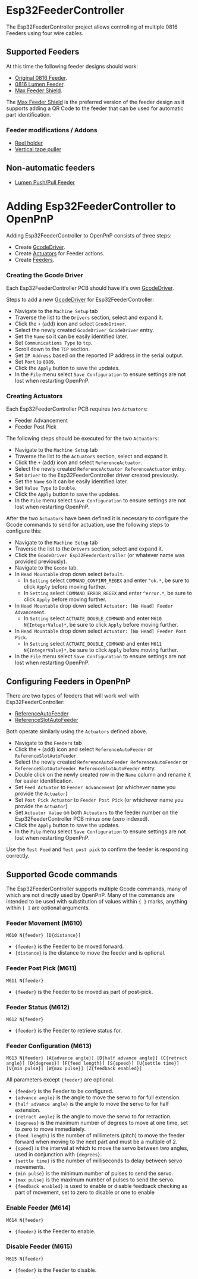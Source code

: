 # Esp32FeederController

The Esp32FeederController project allows controlling of multiple 0816 Feeders
using four wire cables.

## Supported Feeders

At this time the following feeder designs should work:

* [Original 0816 Feeder](https://docs.mgrl.de/maschine:pickandplace:feeder:0816feeder).
* [0816 Lumen Feeder](https://github.com/SupaCoder/0816-Lumen-SMT-Feeder-Remix).
* [Max Feeder Shield](https://github.com/CurlyTaleGamesLLC/MAXFeederShield).

The [Max Feeder Shield](https://github.com/CurlyTaleGamesLLC/MAXFeederShield) is the
preferred version of the feeder design as it supports adding a QR Code to the feeder
that can be used for automatic part identification.

### Feeder modifications / Addons

* [Reel holder](https://www.thingiverse.com/thing:3810696)
* [Vertical tape puller](https://github.com/SebG3D/TapePuller/wiki)

## Non-automatic feeders

* [Lumen Push/Pull Feeder](https://github.com/GatCode/LumenPPF)

# Adding Esp32FeederController to OpenPnP

Adding Esp32FeederController to OpenPnP consists of three steps:

* Create [GcodeDriver](https://github.com/openpnp/openpnp/wiki/GcodeDriver).
* Create [Actuators](https://github.com/openpnp/openpnp/wiki/Setup-and-Calibration%3A-Actuators) for Feeder actions.
* Create [Feeders](https://github.com/openpnp/openpnp/wiki/Setup-and-Calibration%3A-Feeders). 

### Creating the Gcode Driver

Each Esp32FeederController PCB should have it's own [GcodeDriver](https://github.com/openpnp/openpnp/wiki/GcodeDriver).

Steps to add a new [GcodeDriver](https://github.com/openpnp/openpnp/wiki/GcodeDriver) for Esp32FeederController:

* Navigate to the `Machine Setup` tab
* Traverse the list to the `Drivers` section, select and expand it.
* Click the `+` (add) icon and select `GcodeDriver`.
* Select the newly created `GcodeDriver GcodeDriver` entry.
* Set the `Name` so it can be easily identified later.
* Set `Communications Type` to `tcp`.
* Scroll down to the `TCP` section.
* Set `IP Address` based on the reported IP address in the serial output.
* Set `Port` to `8989`.
* Click the `Apply` button to save the updates.
* In the `File` menu select `Save Configuration` to ensure settings are not lost when restarting OpenPnP.

### Creating Actuators

Each Esp32FeederController PCB requires two `Actuators`:

* Feeder Advancement
* Feeder Post Pick

The following steps should be executed for the two `Actuators`:

* Navigate to the `Machine Setup` tab
* Traverse the list to the `Actuators` section, select and expand it.
* Click the `+` (add) icon and select `ReferenceActuator`.
* Select the newly created `ReferenceActuator ReferenceActuator` entry.
* Set `Driver` to the Esp32FeederController driver created previously.
* Set the `Name` so it can be easily identified later.
* Set `Value Type` to `Double`.
* Click the `Apply` button to save the updates.
* In the `File` menu select `Save Configuration` to ensure settings are not lost when restarting OpenPnP.

After the two `Actuators` have been defined it is necessary to configure the
Gcode commands to send for actuation, use the following steps to configure this:

* Navigate to the `Machine Setup` tab
* Traverse the list to the `Drivers` section, select and expand it.
* Click the `GcodeDriver Esp32FeederController` (or whatever name was provided previously).
* Navigate to the `Gcode` tab.
* In `Head Mountable` drop down select `Default`.
  * In `Setting` select `COMMAND_CONFIRM_REGEX` and enter `^ok.*`, be sure to click `Apply` before moving further.
  * In `Setting` select `COMMAND_ERROR_REGEX` and enter `^error.*`, be sure to click `Apply` before moving further.
* In `Head Mountable` drop down select `Actuator: [No Head] Feeder Advancement`.
  * In `Setting` select `ACTUATE_DOUBLE_COMMAND` and enter `M610 N{IntegerValue}*`, be sure to click `Apply` before moving further.
* In `Head Mountable` drop down select `Actuator: [No Head] Feeder Post Pick`.
  * In `Setting` select `ACTUATE_DOUBLE_COMMAND` and enter `M611 N{IntegerValue}*`, be sure to click `Apply` before moving further.
* In the `File` menu select `Save Configuration` to ensure settings are not lost when restarting OpenPnP.

## Configuring Feeders in OpenPnP

There are two types of feeders that will work well with Esp32FeederController:

* [ReferenceAutoFeeder](https://github.com/openpnp/openpnp/wiki/ReferenceAutoFeeder)
* [ReferenceSlotAutoFeeder](https://github.com/openpnp/openpnp/wiki/ReferenceSlotAutoFeeder)

Both operate similarly using the `Actuators` defined above.

* Navigate to the `Feeders` tab
* Click the `+` (add) icon and select `ReferenceAutoFeeder` or `ReferenceSlotAutoFeeder`.
* Select the newly created `ReferenceAutoFeeder ReferenceAutoFeeder` or `ReferenceSlotAutoFeeder ReferenceSlotAutoFeeder` entry.
* Double click on the newly created row in the `Name` column and rename it for easier identification.
* Set `Feed Actuator` to `Feeder Advancement` (or whichever name you provide the `Actuator`)
* Set `Post Pick Actuator` to `Feeder Post Pick` (or whichever name you provide the `Actuator`)
* Set `Actuator Value` on both `Actuators` to the feeder number on the Esp32FeederController PCB minus one (zero indexed).
* Click the `Apply` button to save the updates.
* In the `File` menu select `Save Configuration` to ensure settings are not lost when restarting OpenPnP.

Use the `Test Feed` and `Test post pick` to confirm the feeder is responding correctly.

## Supported Gcode commands

The Esp32FeederController supports multiple Gcode commands, many of which are
not directly used by OpenPnP. Many of the commands are intended to be used with
substitution of values within `{ }` marks, anything within `[ ]` are optional
arguments.

### Feeder Movement (M610)

`M610 N{feeder} [D{distance}]`

* `{feeder}` is the Feeder to be moved forward.
* `{distance}` is the distance to move the feeder and is optional.

### Feeder Post Pick (M611)

`M611 N{feeder}`

* `{feeder}` is the Feeder to be moved as part of post-pick.

### Feeder Status (M612)

`M612 N{feeder}`

* `{feeder}` is the Feeder to retrieve status for.

### Feeder Configuration (M613)

`M613 N{feeder} [A{advance angle}] [B{half advance angle}] [C{retract angle}] [D{degrees}] [F{feed length}] [S{speed}] [U{settle time}] [V{min pulse}] [W{max pulse}] [Z{feedback enabled}]`

All parameters except `{feeder}` are optional.

* `{feeder}` is the Feeder to be configured.
* `{advance angle}` is the angle to move the servo to for full extension.
* `{half advance angle}` is the angle to move the servo to for half extension.
* `{retract angle}` is the angle to move the servo to for retraction.
* `{degrees}` is the maximum number of degrees to move at one time, set to zero to move immediately.
* `{feed length}` is the number of millimeters (pitch) to move the feeder forward when moving to the next part and must be a multiple of 2.
* `{speed}` is the interval at which to move the servo between two angles, used in conjunction with `{degrees}`.
* `{settle time}` is the number of milliseconds to delay between servo movements.
* `{min pulse}` is the minimum number of pulses to send the servo.
* `{max pulse}` is the maximum number of pulses to send the servo.
* `{feedback enabled}` is used to enable or disable feedback checking as part of movement, set to zero to disable or one to enable

### Enable Feeder (M614)

`M614 N{feeder}`

* `{feeder}` is the Feeder to enable.

### Disable Feeder (M615)

`M615 N{feeder}`

* `{feeder}` is the Feeder to disable.
